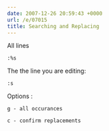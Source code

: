 ```yaml
---
date: 2007-12-26 20:59:43 +0000
url: /e/07015
title: Searching and Replacing
---
```


All lines

	:%s
The the line you are editing:

	:s
Options :

	g - all occurances

	c - confirm replacements
